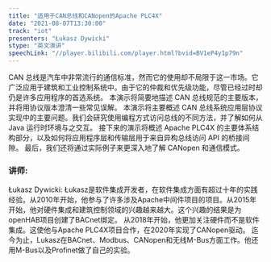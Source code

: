 ```yaml
---
title: "适用于CAN总线和CANopen的Apache PLC4X"
date: "2021-08-07T13:30:00" 
track: "iot"
presenters: "Łukasz Dywicki"
stype: "英文演讲"
speechLink: "//player.bilibili.com/player.html?bvid=BV1eP4y1p79n"
---
```

CAN 总线是汽车中非常流行的通信标准，然而它的使用却不局限于这一市场。它广泛应用于建筑和工业控制系统中。由于它的仲裁和优先级功能，尽管已经过时却仍是许多应用程序的首选系统。
本演示将简要地描述 CAN 总线规范的主要版本，并将用协议版本澄清一些常见误解。
本演示将主要概述 CAN 总线系统应用层协议实现中的主要问题。我们会研究使用编程方式访问总线的不同方法，并了解如何从 Java 运行时环境与之交互。
接下来的演示将概述  Apache PLC4X 的主要体系结构部分，以及如何将应用程序层和传输层用于来自异构总线访问 API 的桥接间隙。
最后，我们还将通过实际例子来更深入地了解 CANopen 和通信模式。
 ### 讲师: 
 Łukasz Dywicki: Łukasz是软件集成开发者，在软件集成方面有超过十年的实践经验。从2010年开始，他参与了许多涉及Apache中间件项目的项目。从2015年开始，他对硬件集成和建筑控制领域的兴趣越来越大。这个兴趣的结果是为openHAB项目创建了BACnet绑定。
从2018年开始，他更加关注硬件而不是软件集成。这使他与Apache PLC4X项目合作，在2020年实现了CANopen驱动。
迄今为止，Lukasz在BACnet、Modbus、CANopen和无线M-Bus方面工作。他还用M-Bus以及Profinet做了自己的实验。